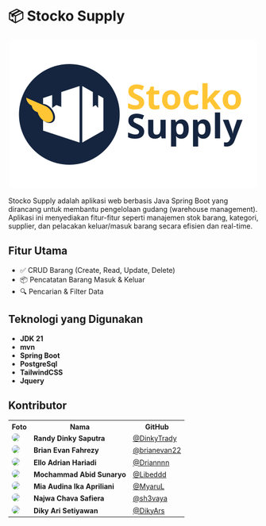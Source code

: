 # 📦 Stocko Supply

<div align="center">

![Stocko Supply logo](./src/main/resources/static/assets/Stocko-Supply_logo.svg)

</div>

Stocko Supply adalah aplikasi web berbasis Java Spring Boot yang dirancang untuk membantu pengelolaan gudang (warehouse management).
Aplikasi ini menyediakan fitur-fitur seperti manajemen stok barang, kategori, supplier, dan pelacakan keluar/masuk barang secara efisien dan real-time.

## Fitur Utama

- ✅ CRUD Barang (Create, Read, Update, Delete)
- 📦 Pencatatan Barang Masuk & Keluar
- 🔍 Pencarian & Filter Data

## Teknologi yang Digunakan

- **JDK 21**
- **mvn**
- **Spring Boot**
- **PostgreSql**
- **TailwindCSS**
- **Jquery**

## Kontributor

<table>
  <tr>
    <th>Foto</th>
    <th>Nama</th>
    <th>GitHub</th>
  </tr>
  <tr>
    <td><img src="https://avatars.githubusercontent.com/u/111265264?v=4" width="60" style="border-radius: 50%;" /></td>
    <td><strong>Randy Dinky Saputra</strong></td>
    <td><a href="https://github.com/DinkyTrady">@DinkyTrady</a></td>
  </tr>
<tr>
    <td><img src="https://avatars.githubusercontent.com/u/207850645?s=96&v=4" width="60" style="border-radius: 50%;" /></td>
    <td><strong>Brian Evan Fahrezy</strong></td>
    <td><a href="https://github.com/brianevan22">@brianevan22</a></td>
  </tr>
  <tr>
    <td><img src="https://avatars.githubusercontent.com/u/144525698?v=4" width="60" style="border-radius: 50%;" /></td>
    <td><strong>Ello Adrian Hariadi</strong></td>
    <td><a href="https://github.com/Driannnn">@Driannnn</a></td>
  </tr>
  <tr>
    <td><img src="https://avatars.githubusercontent.com/u/174584123?v=4" width="60" style="border-radius: 50%;" /></td>
    <td><strong>Mochammad Abid Sunaryo</strong></td>
    <td><a href="https://github.com/Libeddd">@Libeddd</a></td>
  </tr>
  <tr>
    <td><img src="https://avatars.githubusercontent.com/u/207870361?v=4" width="60" style="border-radius: 50%;" /></td>
    <td><strong>Mia Audina Ika Apriliani</strong></td>
    <td><a href="https://github.com/MyaruL">@MyaruL</a></td>
  </tr>
  <tr>
    <td><img src="https://avatars.githubusercontent.com/u/181125174?v=4" width="60" style="border-radius: 50%;" /></td>
    <td><strong>Najwa Chava Safiera</strong></td>
    <td><a href="https://github.com/sh3vaya">@sh3vaya</a></td>
  </tr>
  <tr>
    <td><img src="https://avatars.githubusercontent.com/u/208132438?v=4" width="60" style="border-radius: 50%;" /></td>
    <td><strong>Diky Ari Setiyawan</strong></td>
    <td><a href="https://github.com/DikyArs">@DikyArs</a></td>
  </tr>
  </table>
